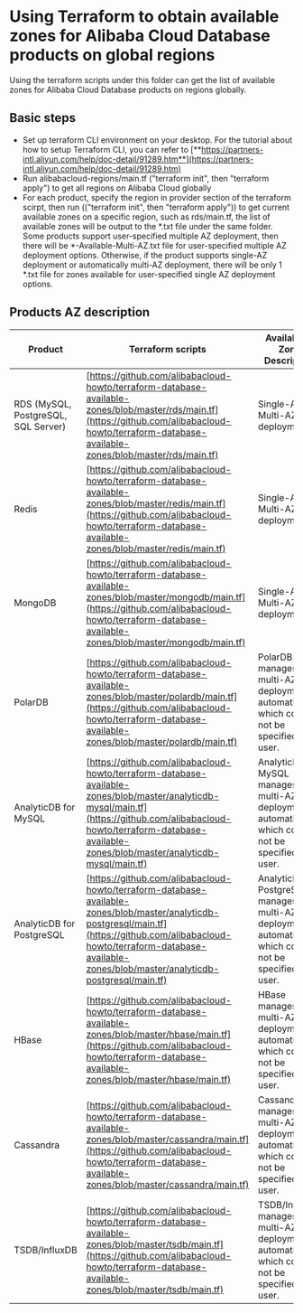 # Using Terraform to obtain available zones for Alibaba Cloud Database products on global regions

Using the terraform scripts under this folder can get the list of available zones for Alibaba Cloud Database products on regions globally.

## Basic steps

- Set up terraform CLI environment on your desktop. For the tutorial about how to setup Terraform CLI, you can refer to [**https://partners-intl.aliyun.com/help/doc-detail/91289.htm**](https://partners-intl.aliyun.com/help/doc-detail/91289.htm)
- Run alibabacloud-regions/main.tf ("terraform init", then "terraform apply") to get all regions on Alibaba Cloud globally
- For each product, specify the region in provider section of the terraform scirpt, then run (("terraform init", then "terraform apply")) to get current available zones on a specific region, such as rds/main.tf, the list of available zones will be output to the *.txt file under the same folder. Some products support user-specified multiple AZ deployment, then there will be *-Available-Multi-AZ.txt file for user-specified multiple AZ deployment options. Otherwise, if the product supports single-AZ deployment or automatically multi-AZ deployment, there will be only 1 *.txt file for zones available for user-specified single AZ deployment options.



## Products AZ description
| Product | Terraform scripts | Availability Zone Description |
| --- | --- | --- |
| RDS (MySQL, PostgreSQL, SQL Server) | [https://github.com/alibabacloud-howto/terraform-database-available-zones/blob/master/rds/main.tf](https://github.com/alibabacloud-howto/terraform-database-available-zones/blob/master/rds/main.tf) | Single-AZ or Multi-AZ deployment |
| Redis | [https://github.com/alibabacloud-howto/terraform-database-available-zones/blob/master/redis/main.tf](https://github.com/alibabacloud-howto/terraform-database-available-zones/blob/master/redis/main.tf) | Single-AZ or Multi-AZ deployment |
| MongoDB | [https://github.com/alibabacloud-howto/terraform-database-available-zones/blob/master/mongodb/main.tf](https://github.com/alibabacloud-howto/terraform-database-available-zones/blob/master/mongodb/main.tf) | Single-AZ or Multi-AZ deployment |
| PolarDB | [https://github.com/alibabacloud-howto/terraform-database-available-zones/blob/master/polardb/main.tf](https://github.com/alibabacloud-howto/terraform-database-available-zones/blob/master/polardb/main.tf) | PolarDB manages the multi-AZ deployment automatically, which could not be specified by user. |
| AnalyticDB for MySQL | [https://github.com/alibabacloud-howto/terraform-database-available-zones/blob/master/analyticdb-mysql/main.tf](https://github.com/alibabacloud-howto/terraform-database-available-zones/blob/master/analyticdb-mysql/main.tf) | AnalyticDB MySQL manages the multi-AZ deployment automatically, which could not be specified by user. |
| AnalyticDB for PostgreSQL | [https://github.com/alibabacloud-howto/terraform-database-available-zones/blob/master/analyticdb-postgresql/main.tf](https://github.com/alibabacloud-howto/terraform-database-available-zones/blob/master/analyticdb-postgresql/main.tf) | AnalyticDB PostgreSQL manages the multi-AZ deployment automatically, which could not be specified by user. |
| HBase | [https://github.com/alibabacloud-howto/terraform-database-available-zones/blob/master/hbase/main.tf](https://github.com/alibabacloud-howto/terraform-database-available-zones/blob/master/hbase/main.tf) | HBase manages the multi-AZ deployment automatically, which could not be specified by user. |
| Cassandra | [https://github.com/alibabacloud-howto/terraform-database-available-zones/blob/master/cassandra/main.tf](https://github.com/alibabacloud-howto/terraform-database-available-zones/blob/master/cassandra/main.tf) | Cassandra manages the multi-AZ deployment automatically, which could not be specified by user. |
| TSDB/InfluxDB | [https://github.com/alibabacloud-howto/terraform-database-available-zones/blob/master/tsdb/main.tf](https://github.com/alibabacloud-howto/terraform-database-available-zones/blob/master/tsdb/main.tf) | TSDB/InfluxDB manages the multi-AZ deployment automatically, which could not be specified by user. |